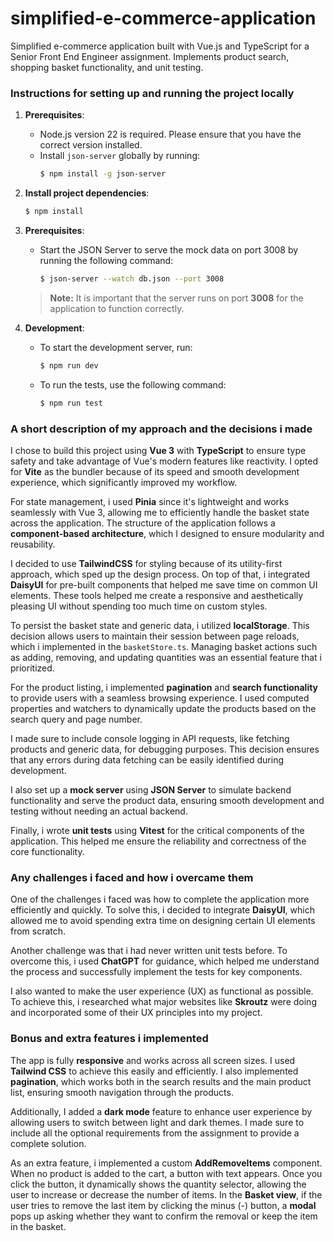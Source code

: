 # simplified-e-commerce-application
Simplified e-commerce application built with Vue.js and TypeScript for a Senior Front End Engineer assignment. Implements product search, shopping basket functionality, and unit testing.

### Instructions for setting up and running the project locally

1. **Prerequisites**:
    - Node.js version 22 is required. Please ensure that you have the correct version installed.
    - Install `json-server` globally by running:
      ```bash
      $ npm install -g json-server
      ```

2. **Install project dependencies**:
     ```bash
     $ npm install
     ```

3. **Prerequisites**:
    - Start the JSON Server to serve the mock data on port 3008 by running the following command:
      ```bash
      $ json-server --watch db.json --port 3008
      ```
   > **Note:** It is important that the server runs on port **3008** for the application to function correctly.

4. **Development**:
    - To start the development server, run:
      ```bash
      $ npm run dev
      ```
    - To run the tests, use the following command:
      ```bash
      $ npm run test
      ```

### A short description of my approach and the decisions i made

I chose to build this project using **Vue 3** with **TypeScript** to ensure type safety and take advantage of Vue's modern features like reactivity. I opted for **Vite** as the bundler because of its speed and smooth development experience, which significantly improved my workflow.

For state management, i used **Pinia** since it's lightweight and works seamlessly with Vue 3, allowing me to efficiently handle the basket state across the application. The structure of the application follows a **component-based architecture**, which I designed to ensure modularity and reusability.

I decided to use **TailwindCSS** for styling because of its utility-first approach, which sped up the design process. On top of that, i integrated **DaisyUI** for pre-built components that helped me save time on common UI elements. These tools helped me create a responsive and aesthetically pleasing UI without spending too much time on custom styles.

To persist the basket state and generic data, i utilized **localStorage**. This decision allows users to maintain their session between page reloads, which i implemented in the `basketStore.ts`. Managing basket actions such as adding, removing, and updating quantities was an essential feature that i prioritized.

For the product listing, i implemented **pagination** and **search functionality** to provide users with a seamless browsing experience. I used computed properties and watchers to dynamically update the products based on the search query and page number.

I made sure to include console logging in API requests, like fetching products and generic data, for debugging purposes. This decision ensures that any errors during data fetching can be easily identified during development.

I also set up a **mock server** using **JSON Server** to simulate backend functionality and serve the product data, ensuring smooth development and testing without needing an actual backend.

Finally, i wrote **unit tests** using **Vitest** for the critical components of the application. This helped me ensure the reliability and correctness of the core functionality.

### Any challenges i faced and how i overcame them

One of the challenges i faced was how to complete the application more efficiently and quickly. To solve this, i decided to integrate **DaisyUI**, which allowed me to avoid spending extra time on designing certain UI elements from scratch.

Another challenge was that i had never written unit tests before. To overcome this, i used **ChatGPT** for guidance, which helped me understand the process and successfully implement the tests for key components.

I also wanted to make the user experience (UX) as functional as possible. To achieve this, i researched what major websites like **Skroutz** were doing and incorporated some of their UX principles into my project.

### Bonus and extra features i implemented

The app is fully **responsive** and works across all screen sizes. I used **Tailwind CSS** to achieve this easily and efficiently. I also implemented **pagination**, which works both in the search results and the main product list, ensuring smooth navigation through the products.

Additionally, I added a **dark mode** feature to enhance user experience by allowing users to switch between light and dark themes. I made sure to include all the optional requirements from the assignment to provide a complete solution.

As an extra feature, i implemented a custom **AddRemoveItems** component. When no product is added to the cart, a button with text appears. Once you click the button, it dynamically shows the quantity selector, allowing the user to increase or decrease the number of items. In the **Basket view**, if the user tries to remove the last item by clicking the minus (-) button, a **modal** pops up asking whether they want to confirm the removal or keep the item in the basket.
